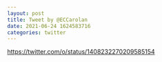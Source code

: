 ```yaml
--- 
layout: post 
title: Tweet by @ECCarolan 
date: 2021-06-24 1624583716 
categories: twitter 
--- 
```

https://twitter.com/o/status/1408232270209585154